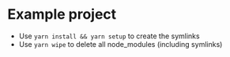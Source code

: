 # Example project

-   Use `yarn install && yarn setup` to create the symlinks
-   Use `yarn wipe` to delete all node_modules (including symlinks)
